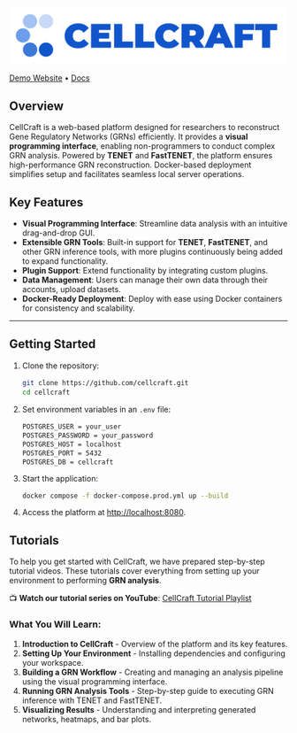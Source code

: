 <img src="https://github.com/cxinsys/cellcraft/blob/807998fda59e15e185ea9d2835ff7b81a884460f/frontend/src/assets/cellcraft_logo_text.png"/>

[Demo Website](http://165.194.161.183:10001/cellcraft) • [Docs](https://cellcraft.gitbook.io/cellcraft-docs)

## Overview

CellCraft is a web-based platform designed for researchers to reconstruct Gene Regulatory Networks (GRNs) efficiently. It provides a **visual programming interface**, enabling non-programmers to conduct complex GRN analysis. Powered by **TENET** and **FastTENET**, the platform ensures high-performance GRN reconstruction. Docker-based deployment simplifies setup and facilitates seamless local server operations.

## Key Features

- **Visual Programming Interface**: Streamline data analysis with an intuitive drag-and-drop GUI.
- **Extensible GRN Tools**: Built-in support for **TENET**, **FastTENET**, and other GRN inference tools, with more plugins continuously being added to expand functionality.
- **Plugin Support**: Extend functionality by integrating custom plugins.
- **Data Management**: Users can manage their own data through their accounts, upload datasets.
- **Docker-Ready Deployment**: Deploy with ease using Docker containers for consistency and scalability.

---

## Getting Started

1. Clone the repository:

   ```bash
   git clone https://github.com/cellcraft.git
   cd cellcraft
   ```

2. Set environment variables in an `.env` file:

   ```dotenv
   POSTGRES_USER = your_user
   POSTGRES_PASSWORD = your_password
   POSTGRES_HOST = localhost
   POSTGRES_PORT = 5432
   POSTGRES_DB = cellcraft
   ```

3. Start the application:

   ```bash
   docker compose -f docker-compose.prod.yml up --build
   ```

4. Access the platform at [http://localhost:8080](http://localhost:8080).

## Tutorials

To help you get started with CellCraft, we have prepared step-by-step tutorial videos. These tutorials cover everything from setting up your environment to performing **GRN analysis**.

📺 **Watch our tutorial series on YouTube**: [CellCraft Tutorial Playlist](https://www.youtube.com/playlist?list=PLN8_i4yGKekju3EJClmRvqe4pL8xJr4hw)

### What You Will Learn:
1. **Introduction to CellCraft** - Overview of the platform and its key features.
2. **Setting Up Your Environment** - Installing dependencies and configuring your workspace.
3. **Building a GRN Workflow** - Creating and managing an analysis pipeline using the visual programming interface.
4. **Running GRN Analysis Tools** - Step-by-step guide to executing GRN inference with TENET and FastTENET.
5. **Visualizing Results** - Understanding and interpreting generated networks, heatmaps, and bar plots.
